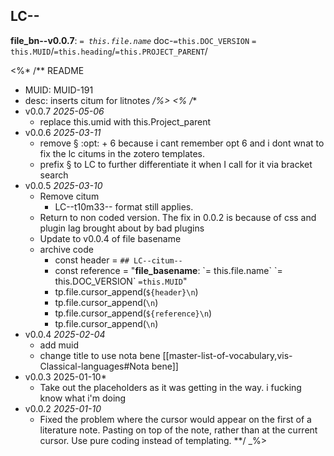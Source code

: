 ## LC--

**file_bn--v0.0.7**: *`= this.file.name`* doc-`=this.DOC_VERSION` `= this.MUID`/`=this.heading`/`=this.PROJECT_PARENT`/

<%* /** README
* MUID: MUID-191
* desc: inserts citum for litnotes
**/_%>
<%_* /**
* v0.0.7 *2025-05-06*
	* replace this.umid with this.Project_parent
* v0.0.6 *2025-03-11*
	* remove § :opt: + 6 because i cant remember opt 6 and i dont wnat to fix the lc citums in the zotero templates.
	* prefix § to LC to further differentiate it when I call for it via bracket search
* v0.0.5 *2025-03-10*
	* Remove citum 
		* LC--t10m33-- format still applies.
	* Return to non coded version. The fix in 0.0.2 is because of css and plugin lag brought about by bad plugins
	* Update to v0.0.4 of file basename
	* archive code
		* const header = `## LC--citum--`
		* const reference = "**file_basename**: \`= this.file.name\` \`= this.DOC_VERSION\` `=this.MUID`"
		* tp.file.cursor_append(`${header}\n`)
		* tp.file.cursor_append(`\n`)
		* tp.file.cursor_append(`${reference}\n`)
		* tp.file.cursor_append(`\n`)
* v0.0.4 *2025-02-04*
	* add muid
	* change title to use nota bene [[master-list-of-vocabulary,vis-Classical-languages#Nota bene]]
* v0.0.3 2025-01-10*
	* Take out the placeholders as it was getting in the way. i fucking know what i'm doing
* v0.0.2 *2025-01-10*
  * Fixed the problem where the cursor would appear on the first of a literature note. Pasting on top of the note, rather than at the current cursor. Use pure coding instead of templating.
**/
_%>
